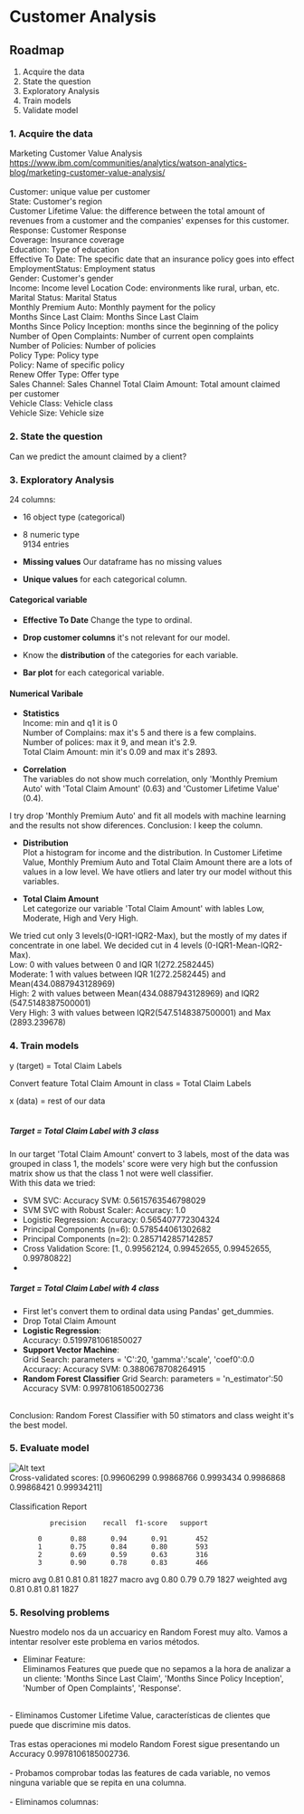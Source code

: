 # Customer Analysis

## Roadmap
1. Acquire the data <br>
2. State the question <br>
3. Exploratory Analysis <br>
4. Train models
5. Validate model


### 1. Acquire the data
Marketing Customer Value Analysis <br>
https://www.ibm.com/communities/analytics/watson-analytics-blog/marketing-customer-value-analysis/ <br>
<br> 
Customer: unique value per customer <br>
State: Customer's region <br>
Customer Lifetime Value: the difference between the total amount of revenues from a customer and the companies' expenses for this customer. <br>
Response: Customer Response <br>
Coverage: Insurance coverage <br>
Education: Type of education <br>
Effective To Date: The specific date that an insurance policy goes into effect <br>
EmploymentStatus: Employment status <br>
Gender: Customer's gender <br>
Income: Income level
Location Code: environments like rural, urban, etc. <br>
Marital Status: Marital Status <br>
Monthly Premium Auto: Monthly payment for the policy <br>
Months Since Last Claim: Months Since Last Claim<br>
Months Since Policy Inception: months since the beginning of the policy <br>
Number of Open Complaints: Number of current open complaints <br>
Number of Policies: Number of policies <br>
Policy Type: Policy type <br>
Policy: Name of specific policy <br>
Renew Offer Type: Offer type <br>
Sales Channel: Sales Channel
Total Claim Amount: Total amount claimed per customer <br>
Vehicle Class: Vehicle class <br>
Vehicle Size: Vehicle size <br>
>
### 2. State the question
Can we predict the amount claimed by a client? <br>


### 3. Exploratory Analysis

24 columns:  <br>
- 16 object type (categorical)  <br>
- 8 numeric type  <br>
9134 entries <br>
 
- **Missing values** Our dataframe has no missing values<br>

- **Unique values** for each categorical column. <br>

#### Categorical variable
- **Effective To Date** Change the type to ordinal. <br>

- **Drop customer columns** it's not relevant for our model. <br>

- Know the **distribution** of the categories for each variable. <br>

- **Bar plot** for each categorical variable. <br>

#### Numerical Varibale
- **Statistics** <br>
Income: min and q1 it is 0 <br>
Number of Complains: max it's 5 and there is a few complains. <br>
Number of polices: max it 9, and mean it's 2.9. <br>
Total Claim Amount: min it's 0.09 and max it's 2893. <br>

- **Correlation** <br>
The variables do not show much correlation, only 'Monthly Premium Auto' with 'Total Claim Amount' (0.63) and 'Customer Lifetime Value' (0.4). <br>

I try drop 'Monthly Premium Auto' and fit all models with machine learning and the results not show diferences. Conclusion: I keep the column. <br>
>
- **Distribution** <br>
Plot a histogram for income and the distribution. In Customer Lifetime Value, Monthly Premium Auto and Total Claim Amount there are a lots of values in a low level. We have otliers and later try our model without this variables. <br>

- **Total Claim Amount** <br>
Let categorize our variable 'Total Claim Amount' with lables Low, Moderate, High and Very High. <br>

We tried cut only 3 levels(0-IQR1-IQR2-Max), but the mostly of my dates if concentrate in one label. We decided cut in 4 levels (0-IQR1-Mean-IQR2-Max). <br>
Low: 0 with values between 0 and IQR 1(272.2582445)<br>
Moderate: 1 with values between IQR 1(272.2582445) and Mean(434.0887943128969) <br>
High: 2 with values between Mean(434.0887943128969) and IQR2 (547.5148387500001) <br>
Very High: 3 with values between IQR2(547.5148387500001) and Max (2893.239678) <br>


### 4. Train models
y (target) = Total Claim Labels <br>

Convert feature Total Claim Amount in class = Total Claim Labels <br>
>
x (data) = rest of our data <br>
<br>
##### Target = Total Claim Label with 3 class <br>
In our target 'Total Claim Amount' convert to 3 labels, most of the data was grouped in class 1, the models' score were very high but the confussion matrix show us that the class 1 not were well classifier. <br>
With this data we tried: <br>
- SVM SVC:  Accuracy SVM: 0.5615763546798029 <br>
- SVM SVC with Robust Scaler: Accuracy: 1.0 <br>
- Logistic Regression: Accuracy: 0.565407772304324 <br>
- Principal Components (n=6): 0.578544061302682 <br>
- Principal Components (n=2): 0.2857142857142857 <br>
- Cross Validation Score: [1., 0.99562124,  0.99452655,  0.99452655, 0.99780822] <br>
- 

##### Target = Total Claim Label with 4 class <br>

- First let's convert them to ordinal data using Pandas' get_dummies. <br>
- Drop Total Claim Amount <br>
- **Logistic Regression**: <br> Accuracy: 0.5199781061850027 <br>
- **Support Vector Machine**: <br>
Grid Search: parameters = 'C':20, 'gamma':'scale', 'coef0':0.0 <br>
Accuracy: Accuracy SVM: 0.3880678708264915 <br>
- **Random Forest Classifier**
Grid Search: parameters = 'n_estimator':50 <br>
Accuracy SVM: 0.9978106185002736 <br>
<br>
Conclusion: Random Forest Classifier with 50 stimators and class weight it's the best model. <br>

### 5. Evaluate model
![Alt text](/home/miriam/Escritorio/Final-Project-Ironhack/Random-Forest-Confusion_matrix.png?raw=true "Confusion Matrix")
<br>
Cross-validated scores: [0.99606299 0.99868766 0.9993434  0.9986868  0.99868421 0.99934211] <br>
<br>
Classification Report <br>

              precision    recall  f1-score   support

           0       0.88      0.94      0.91       452
           1       0.75      0.84      0.80       593
           2       0.69      0.59      0.63       316
           3       0.90      0.78      0.83       466

   micro avg       0.81      0.81      0.81      1827
   macro avg       0.80      0.79      0.79      1827
weighted avg       0.81      0.81      0.81      1827

### 5. Resolving problems
Nuestro modelo nos da un accuaricy en Random Forest muy alto. Vamos a intentar resolver este problema en varios métodos. <br>
- Eliminar Feature: <br>
Eliminamos Features que puede que no sepamos a la hora de analizar a un cliente: 'Months Since Last Claim', 'Months Since Policy Inception', 'Number of Open Complaints', 'Response'. <br>
<br>
- Eliminamos Customer Lifetime Value, características de clientes que puede que discrimine mis datos. <br>
<br>
Tras estas operaciones mi modelo Random Forest sigue presentando un Accuracy 0.9978106185002736. <br>
<br>
- Probamos comprobar todas las features de cada variable, no vemos ninguna variable que se repita en una columna. <br>
<br>
- Eliminamos columnas: 